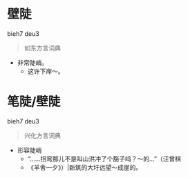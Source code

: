 # 壁陡
bieh7 deu3
> 如东方言词典
- 非常陡峭。
  - 这许下岸～。

# 笔陡/壁陡
bieh7 deu3
> 兴化方言词典
- 形容陡峭
  - “……拐弯那儿不是叫山洪冲了个豁子吗？～的…”（汪曾棋
  - 《羊舍一夕》）|新筑的大圩远望～成崖的。

